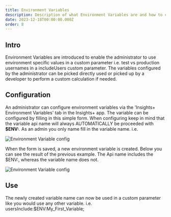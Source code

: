 ```yaml
---
title: Environment Variables
description: Description of what Environment Variables are and how to configure them.
date: 2023-12-18T00:00:00.000Z
order: 8
---
```


## Intro
Environment Variables are introduced to enable the administrator to use environment specific values in a custom parameter i.e. test vs production usernames in a includeUsers custom parameter.
The variables configured by the administrator can be picked directly used or picked up by a developer to perform a custom calculation if needed.

## Configuration
An administrator can configure environment variables via the 'Insights+ Environment Variables' tab in the Insights+ app.
The variable can be configured by filling in this simple form. When configuring keep in mind that the variable api name will always AUTOMATICALLY be proceeded with **$ENV:**. As an admin you only name fill in the variable name.
i.e.

![Environment Variable config](/static/img/EnvironmentVarConfigForm.png "Environment Variable config")

When the form is saved, a new environment variable is created.
Below you can see the result of the previous example. The Api name includes the $ENV:, whereas the variable name does not.

![Environment Variable config](/static/img/EnvironmentVarResult.png "Environment Variable result")

## Use
The newly created variable name can now be used in a custom parameter like you would use any other variable.
i.e. usersInclude:$ENV:My_First_Variable;

